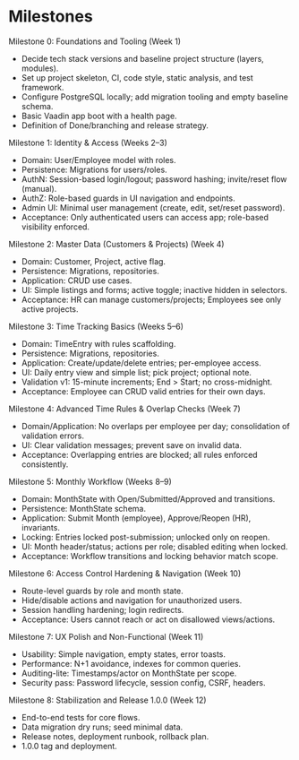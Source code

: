 # Milestones

Milestone 0: Foundations and Tooling (Week 1)
- Decide tech stack versions and baseline project structure (layers, modules).
- Set up project skeleton, CI, code style, static analysis, and test framework.
- Configure PostgreSQL locally; add migration tooling and empty baseline schema.
- Basic Vaadin app boot with a health page.
- Definition of Done/branching and release strategy.

Milestone 1: Identity & Access (Weeks 2–3)
- Domain: User/Employee model with roles.
- Persistence: Migrations for users/roles.
- AuthN: Session-based login/logout; password hashing; invite/reset flow (manual).
- AuthZ: Role-based guards in UI navigation and endpoints.
- Admin UI: Minimal user management (create, edit, set/reset password).
- Acceptance: Only authenticated users can access app; role-based visibility enforced.

Milestone 2: Master Data (Customers & Projects) (Week 4)
- Domain: Customer, Project, active flag.
- Persistence: Migrations, repositories.
- Application: CRUD use cases.
- UI: Simple listings and forms; active toggle; inactive hidden in selectors.
- Acceptance: HR can manage customers/projects; Employees see only active projects.

Milestone 3: Time Tracking Basics (Weeks 5–6)
- Domain: TimeEntry with rules scaffolding.
- Persistence: Migrations, repositories.
- Application: Create/update/delete entries; per-employee access.
- UI: Daily entry view and simple list; pick project; optional note.
- Validation v1: 15-minute increments; End > Start; no cross-midnight.
- Acceptance: Employee can CRUD valid entries for their own days.

Milestone 4: Advanced Time Rules & Overlap Checks (Week 7)
- Domain/Application: No overlaps per employee per day; consolidation of validation errors.
- UI: Clear validation messages; prevent save on invalid data.
- Acceptance: Overlapping entries are blocked; all rules enforced consistently.

Milestone 5: Monthly Workflow (Weeks 8–9)
- Domain: MonthState with Open/Submitted/Approved and transitions.
- Persistence: MonthState schema.
- Application: Submit Month (employee), Approve/Reopen (HR), invariants.
- Locking: Entries locked post-submission; unlocked only on reopen.
- UI: Month header/status; actions per role; disabled editing when locked.
- Acceptance: Workflow transitions and locking behavior match scope.

Milestone 6: Access Control Hardening & Navigation (Week 10)
- Route-level guards by role and month state.
- Hide/disable actions and navigation for unauthorized users.
- Session handling hardening; login redirects.
- Acceptance: Users cannot reach or act on disallowed views/actions.

Milestone 7: UX Polish and Non-Functional (Week 11)
- Usability: Simple navigation, empty states, error toasts.
- Performance: N+1 avoidance, indexes for common queries.
- Auditing-lite: Timestamps/actor on MonthState per scope.
- Security pass: Password lifecycle, session config, CSRF, headers.

Milestone 8: Stabilization and Release 1.0.0 (Week 12)
- End-to-end tests for core flows.
- Data migration dry runs; seed minimal data.
- Release notes, deployment runbook, rollback plan.
- 1.0.0 tag and deployment.